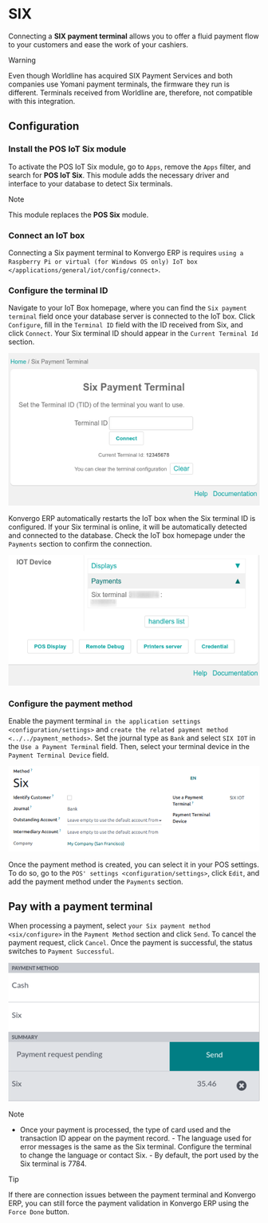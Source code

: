 # SIX

Connecting a **SIX payment terminal** allows you to offer a fluid
payment flow to your customers and ease the work of your cashiers.

> [!WARNING]
> Even though Worldline has acquired SIX Payment Services and both
> companies use Yomani payment terminals, the firmware they run is
> different. Terminals received from Worldline are, therefore, not
> compatible with this integration.

## Configuration

### Install the POS IoT Six module

To activate the POS IoT Six module, go to `Apps`, remove the `Apps`
filter, and search for **POS IoT Six**. This module adds the necessary
driver and interface to your database to detect Six terminals.

> [!NOTE]
> This module replaces the **POS Six** module.

### Connect an IoT box

Connecting a Six payment terminal to Konvergo ERP is requires
`using a Raspberry Pi or virtual (for
Windows OS only) IoT box </applications/general/iot/config/connect>`.

### Configure the terminal ID

Navigate to your IoT Box homepage, where you can find the
`Six payment terminal` field once your database server is connected to
the IoT box. Click `Configure`, fill in the `Terminal ID` field with the
ID received from Six, and click `Connect`. Your Six terminal ID should
appear in the `Current Terminal Id` section.

![Setting the Six terminal ID](six/terminal-id.png)

Konvergo ERP automatically restarts the IoT box when the Six terminal ID is
configured. If your Six terminal is online, it will be automatically
detected and connected to the database. Check the IoT box homepage under
the `Payments` section to confirm the connection.

![Confirming the connection to the Six payment terminal](six/id-configured.png)

### Configure the payment method

Enable the payment terminal
`in the application settings <configuration/settings>` and
`create the related payment method <../../payment_methods>`. Set the
journal type as `Bank` and select `SIX IOT` in the
`Use a Payment Terminal` field. Then, select your terminal device in the
`Payment Terminal Device` field.

![Creating a new payment method for the SIX payment terminal](six/new-payment-method.png)

Once the payment method is created, you can select it in your POS
settings. To do so, go to the `POS' settings <configuration/settings>`,
click `Edit`, and add the payment method under the `Payments` section.

## Pay with a payment terminal

When processing a payment, select
`your Six payment method <six/configure>` in the `Payment Method`
section and click `Send`. To cancel the payment request, click `Cancel`.
Once the payment is successful, the status switches to `Payment
Successful`.

![Paying with Six](six/payment.png)

> [!NOTE]
> - Once your payment is processed, the type of card used and the
> transaction ID appear on the payment record. - The language used for
> error messages is the same as the Six terminal. Configure the terminal
> to change the language or contact Six. - By default, the port used by
> the Six terminal is <span class="title-ref">7784</span>.

> [!TIP]
> If there are connection issues between the payment terminal and Konvergo ERP,
> you can still force the payment validation in Konvergo ERP using the
> `Force Done` button.
